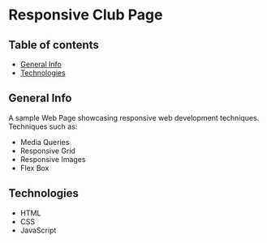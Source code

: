 # Responsive Club Page

## Table of contents

* [General Info](#general-info)
* [Technologies](#technologies)

## General Info

A sample Web Page showcasing responsive web development techniques.
Techniques such as:

* Media Queries
* Responsive Grid
* Responsive Images
* Flex Box

## Technologies

* HTML
* CSS
* JavaScript
